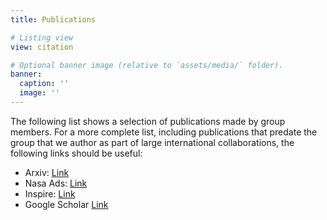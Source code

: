 ```yaml
---
title: Publications

# Listing view
view: citation

# Optional banner image (relative to `assets/media/` folder).
banner:
  caption: ''
  image: ''
---
```


The following list shows a selection of publications made by group members. For a more complete list, including publications that predate the group that we author as part of large international collaborations, the following links should be useful:

- Arxiv: [Link](https://arxiv.org/search/?searchtype=author&query=Gudmundsson%2C+J+E&abstracts=show&size=100&order=-announced_date_first)
- Nasa Ads: [Link](https://ui.adsabs.harvard.edu/#/public-libraries/4rCZIMR5RoOgA4maALHmYQ)
- Inspire: [Link](http://inspirehep.net/author/profile/J.E.Gudmundsson.1)
- Google Scholar [Link](https://scholar.google.se/citations?user=zBX9pmMAAAAJ&hl=en)